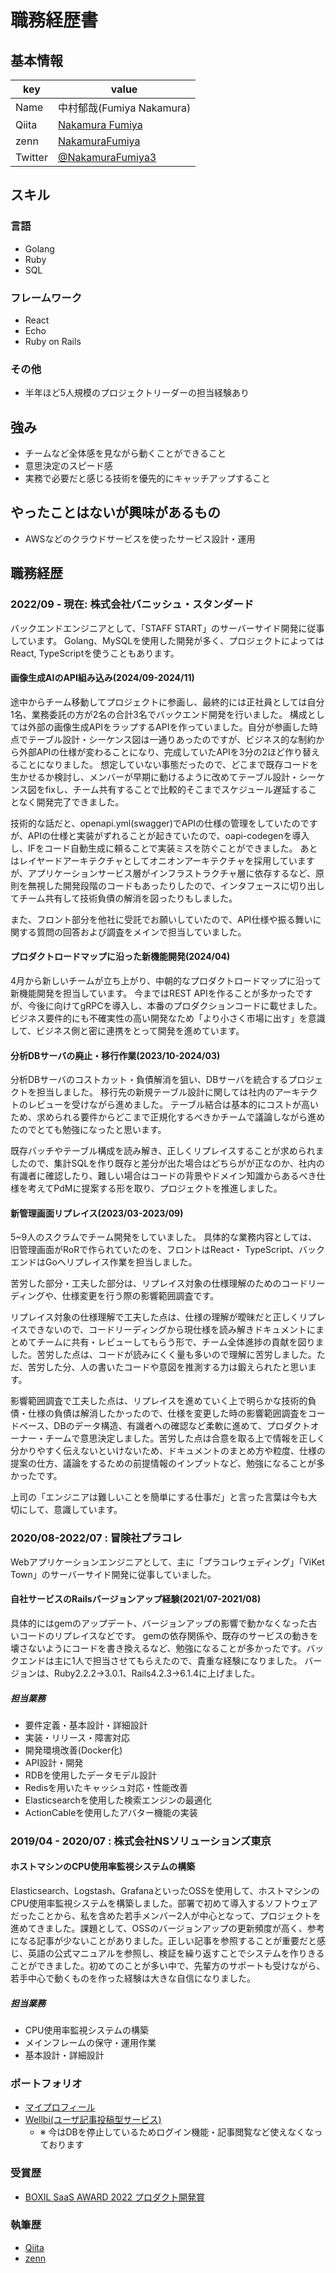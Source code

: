 # 職務経歴書

## 基本情報

|key|value|
|---|-----|
|Name|中村郁哉(Fumiya Nakamura)|
|Qiita|[Nakamura Fumiya](https://qiita.com/NakamuraFumiya3)|
|zenn|[NakamuraFumiya](https://zenn.dev/nakamura_fumiya)|
|Twitter|[@NakamuraFumiya3](https://twitter.com/NakamuraFumiya3)|

## スキル
### 言語
- Golang
- Ruby
- SQL

### フレームワーク
- React
- Echo
- Ruby on Rails


### その他
- 半年ほど5人規模のプロジェクトリーダーの担当経験あり


## 強み
- チームなど全体感を見ながら動くことができること
- 意思決定のスピード感
- 実務で必要だと感じる技術を優先的にキャッチアップすること

## やったことはないが興味があるもの
- AWSなどのクラウドサービスを使ったサービス設計・運用

## 職務経歴
### 2022/09 - 現在: 株式会社バニッシュ・スタンダード
バックエンドエンジニアとして、「STAFF START」のサーバーサイド開発に従事しています。
Golang、MySQLを使用した開発が多く、プロジェクトによってはReact, TypeScriptを使うこともあります。

#### 画像生成AIのAPI組み込み(2024/09-2024/11)
途中からチーム移動してプロジェクトに参画し、最終的には正社員としては自分1名、業務委託の方が2名の合計3名でバックエンド開発を行いました。
構成としては外部の画像生成APIをラップするAPIを作っていました。自分が参画した時点でテーブル設計・シーケンス図は一通りあったのですが、ビジネス的な制約から外部APIの仕様が変わることになり、完成していたAPIを3分の2ほど作り替えることになりました。
想定していない事態だったので、どこまで既存コードを生かせるか検討し、メンバーが早期に動けるように改めてテーブル設計・シーケンス図をfixし、チーム共有することで比較的そこまでスケジュール遅延することなく開発完了できました。

技術的な話だと、openapi.yml(swagger)でAPIの仕様の管理をしていたのですが、APIの仕様と実装がずれることが起きていたので、oapi-codegenを導入し、IFをコード自動生成に頼ることで実装ミスを防ぐことができました。
あとはレイヤードアーキテクチャとしてオニオンアーキテクチャを採用していますが、アプリケーションサービス層がインフラストラクチャ層に依存するなど、原則を無視した開発段階のコードもあったりしたので、インタフェースに切り出してチーム共有して技術負債の解消を図ったりもしました。

また、フロント部分を他社に受託でお願いしていたので、API仕様や振る舞いに関する質問の回答および調査をメインで担当していました。

#### プロダクトロードマップに沿った新機能開発(2024/04)
4月から新しいチームが立ち上がり、中朝的なプロダクトロードマップに沿って新機能開発を担当しています。
今まではREST APIを作ることが多かったですが、今後に向けてgRPCを導入し、本番のプロダクションコードに載せました。
ビジネス要件的にも不確実性の高い開発なため「より小さく市場に出す」を意識して、ビジネス側と密に連携をとって開発を進めています。


#### 分析DBサーバの廃止・移行作業(2023/10-2024/03)
分析DBサーバのコストカット・負債解消を狙い、DBサーバを統合するプロジェクトを担当しました。
移行先の新規テーブル設計に関しては社内のアーキテクトのレビューを受けながら進めました。
テーブル結合は基本的にコストが高いため、求められる要件からどこまで正規化するべきかチームで議論しながら進めたのでとても勉強になったと思います。

既存バッチやテーブル構成を読み解き、正しくリプレイスすることが求められましたので、集計SQLを作り既存と差分が出た場合はどちらがが正なのか、社内の有識者に確認したり、難しい場合はコードの背景やドメイン知識からあるべき仕様を考えてPdMに提案する形を取り、プロジェクトを推進しました。

#### 新管理画面リプレイス(2023/03-2023/09)
5~9人のスクラムでチーム開発をしていました。
具体的な業務内容としては、旧管理画面がRoRで作られていたのを、フロントはReact・ TypeScript、バックエンドはGoへリプレイス作業を担当しました。

苦労した部分・工夫した部分は、リプレイス対象の仕様理解のためのコードリーディングや、仕様変更を行う際の影響範囲調査です。

リプレイス対象の仕様理解で工夫した点は、仕様の理解が曖昧だと正しくリプレイスできないので、コードリーディングから現仕様を読み解きドキュメントにまとめてチームに共有・レビューしてもらう形で、チーム全体進捗の貢献を図りました。苦労した点は、コードが読みにくく量も多いので理解に苦労しました。ただ、苦労した分、人の書いたコードや意図を推測する力は鍛えられたと思います。

影響範囲調査で工夫した点は、リプレイスを進めていく上で明らかな技術的負債・仕様の負債は解消したかったので、仕様を変更した時の影響範囲調査をコードベース、DBのデータ構造、有識者への確認など柔軟に進めて、プロダクトオーナー・チームで意思決定しました。苦労した点は合意を取る上で情報を正しく分かりやすく伝えないといけないため、ドキュメントのまとめ方や粒度、仕様の提案の仕方、議論をするための前提情報のインプットなど、勉強になることが多かったです。

上司の「エンジニアは難しいことを簡単にする仕事だ」と言った言葉は今も大切にして、意識しています。


### 2020/08-2022/07 : 冒険社プラコレ
Webアプリケーションエンジニアとして、主に「プラコレウェディング」「ViKet Town」のサーバーサイド開発に従事していました。

#### 自社サービスのRailsバージョンアップ経験(2021/07-2021/08)
具体的にはgemのアップデート、バージョンアップの影響で動かなくなった古いコードのリプレイスなどです。
gemの依存関係や、既存のサービスの動きを壊さないようにコードを書き換えるなど、勉強になることが多かったです。バックエンドは主に1人で担当させてもらえたので、貴重な経験になりました。
バージョンは、Ruby2.2.2→3.0.1、Rails4.2.3→6.1.4に上げました。

##### 担当業務
- 要件定義・基本設計・詳細設計
- 実装・リリース・障害対応
- 開発環境改善(Docker化)
- API設計・開発
- RDBを使用したデータモデル設計
- Redisを用いたキャッシュ対応・性能改善
- Elasticsearchを使用した検索エンジンの最適化
- ActionCableを使用したアバター機能の実装


### 2019/04 - 2020/07 : 株式会社NSソリューションズ東京
#### ホストマシンのCPU使用率監視システムの構築
Elasticsearch、Logstash、GrafanaといったOSSを使用して、ホストマシンのCPU使用率監視システムを構築しました。部署で初めて導入するソフトウェアだったことから、私を含めた若手メンバー2人が中心となって、プロジェクトを進めてきました。課題として、OSSのバージョンアップの更新頻度が高く、参考になる記事が少ないことがありました。正しい記事を参照することが重要だと感じ、英語の公式マニュアルを参照し、検証を繰り返すことでシステムを作りきることができました。初めてのことが多い中で、先輩方のサポートも受けながら、若手中心で動くものを作った経験は大きな自信になりました。

##### 担当業務
- CPU使用率監視システムの構築
- メインフレームの保守・運用作業
- 基本設計・詳細設計

<!-- ### 過去の登壇資料
* [earthkey pitch vol.45](https://earthkey.events/events/earthkey-pitch-vol-45/) -->
### ポートフォリオ
* [マイプロフィール](https://www.fumiyanakamura.com/)
* [Wellbi(ユーザ記事投稿型サービス)](https://wellbi.vercel.app/)
  * ※ 今はDBを停止しているためログイン機能・記事閲覧など使えなくなっております

### 受賞歴
* [BOXIL SaaS AWARD 2022 プロダクト開発賞](https://prtimes.jp/main/html/rd/p/000000237.000021126.html)

### 執筆歴
* [Qiita](https://qiita.com/NakamuraFumiya3)
* [zenn](https://zenn.dev/nakamura_fumiya)
